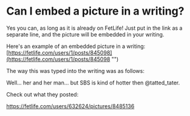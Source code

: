 # Can I embed a picture in a writing?

Yes you can, as long as it is already on FetLife! Just put in the link as a separate line, and the picture will be embedded in your writing.

Here's an example of an embedded picture in a writing:[https://fetlife.com/users/1/posts/845098](https://fetlife.com/users/1/posts/845098 "")

The way this was typed into the writing was as follows:

Well... her and her man... but SBS is kind of hotter then @tatted_tater.

Check out what they posted:

https://fetlife.com/users/632624/pictures/8485136
